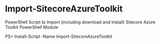 # Import-SitecoreAzureToolkit
PowerShell Script to Import (including download and install) Sitecore Azure Toolkit PowerShell Module

PS> Install-Script -Name Import-SitecoreAzureToolkit
